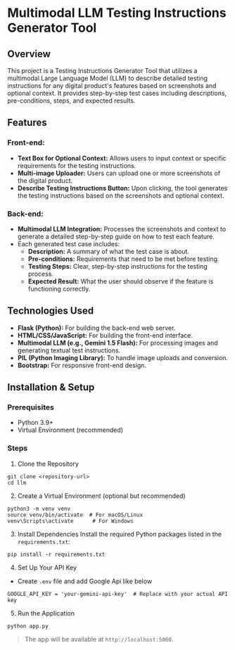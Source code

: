 # Multimodal LLM Testing Instructions Generator Tool

## Overview
This project is a Testing Instructions Generator Tool that utilizes a multimodal Large Language Model (LLM) to describe detailed testing instructions for any digital product's features based on screenshots and optional context. It provides step-by-step test cases including descriptions, pre-conditions, steps, and expected results.

## Features
### Front-end:
- **Text Box for Optional Context:** Allows users to input context or specific requirements for the testing instructions.
- **Multi-image Uploader:** Users can upload one or more screenshots of the digital product.
- **Describe Testing Instructions Button:** Upon clicking, the tool generates the testing instructions based on the screenshots and optional context.

### Back-end:
- **Multimodal LLM Integration:** Processes the screenshots and context to generate a detailed step-by-step guide on how to test each feature.
- Each generated test case includes:
    - **Description:** A summary of what the test case is about.
    - **Pre-conditions:** Requirements that need to be met before testing.
    - **Testing Steps:** Clear, step-by-step instructions for the testing process.
    - **Expected Result:** What the user should observe if the feature is functioning correctly.

## Technologies Used
- **Flask (Python):** For building the back-end web server.
- **HTML/CSS/JavaScript:** For building the front-end interface.
- **Multimodal LLM (e.g., Gemini 1.5 Flash):** For processing images and generating textual test instructions.
- **PIL (Python Imaging Library):** To handle image uploads and conversion.
- **Bootstrap:** For responsive front-end design.

## Installation & Setup
### Prerequisites
- Python 3.9+
- Virtual Environment (recommended)

### Steps
1. Clone the Repository
```
git clone <repository-url>
cd llm
```
2. Create a Virtual Environment (optional but recommended)
```
python3 -m venv venv
source venv/bin/activate  # For macOS/Linux
venv\Scripts\activate      # For Windows
```
3. Install Dependencies Install the required Python packages listed in the `requirements.txt`:
```
pip install -r requirements.txt
```
4. Set Up Your API Key
- Create `.env` file and add Google Api like below
```
GOOGLE_API_KEY = 'your-gemini-api-key'  # Replace with your actual API key
```
5. Run the Application
```
python app.py
```

> The app will be available at `http://localhost:5000`.
